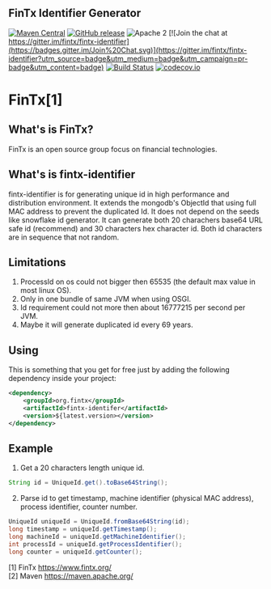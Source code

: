 ## FinTx Identifier Generator

[![Maven Central](https://maven-badges.herokuapp.com/maven-central/org.fintx/fintx-identifier/badge.svg?style=flat-square)](https://maven-badges.herokuapp.com/maven-central/org.fintx/fintx-identifier/)
[![GitHub release](https://img.shields.io/github/release/fintx/fintx-identifier.svg)](https://github.com/fintx/fintx-identifier/releases)
![Apache 2](http://img.shields.io/badge/license-Apache%202-red.svg)
[![Join the chat at https://gitter.im/fintx/fintx-identifier](https://badges.gitter.im/Join%20Chat.svg)](https://gitter.im/fintx/fintx-identifier?utm_source=badge&utm_medium=badge&utm_campaign=pr-badge&utm_content=badge)
[![Build Status](https://travis-ci.org/fintx/fintx-identifier.svg?branch=master)](https://travis-ci.org/fintx/fintx-identifier)
[![codecov.io](https://codecov.io/github/fintx/fintx-identifier/coverage.svg?branch=master)](https://codecov.io/github/fintx/fintx-identifier?branch=master)

# FinTx[1]

## What's is FinTx?

FinTx is an open source group focus on financial technologies.

## What's is fintx-identifier

fintx-identifier is for generating unique id in high performance and distribution environment. It extends the mongodb's ObjectId that using full MAC address to prevent the duplicated Id. It does not depend on the seeds like snowflake id generator. It can generate both 20 charachers base64 URL safe id (recommend) and 30 characters hex character id. Both id characters are in sequence that not random.

## Limitations
1. ProcessId on os could not bigger then 65535 (the default max value in most linux OS).    
2. Only in one bundle of same JVM when using OSGI.    
3. Id requirement could not more then about 16777215 per second per JVM.    
4. Maybe it will generate duplicated id every 69 years.

## Using
This is something that you get for free just by adding the following dependency inside your project:

```xml
<dependency>
    <groupId>org.fintx</groupId>
    <artifactId>fintx-identifer</artifactId>
    <version>${latest.version></version>
</dependency>
```
## Example
1. Get a 20 characters length unique id.

```java
String id = UniqueId.get().toBase64String();
```
2. Parse id to get timestamp, machine identifier (physical MAC address), process identifier, counter number.

```java
UniqueId uniqueId = UniqueId.fromBase64String(id);    
long timestamp = uniqueId.getTimestamp();    
long machineId = uniqueId.getMachineIdentifier();    
int processId = uniqueId.getProcessIdentifier();    
long counter = uniqueId.getCounter();    
```

[1] FinTx https://www.fintx.org/    
[2] Maven https://maven.apache.org/    
